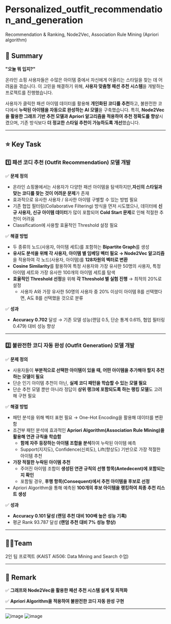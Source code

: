 # Personalized_outfit_recommendation_and_generation
Recommendation &amp; Ranking, Node2Vec, Association Rule Mining (Apriori algorithm)

## **📑 Summary**

**"오늘 뭐 입지?"**

온라인 쇼핑 사용자들은 수많은 아이템 중에서 자신에게 어울리는 스타일을 찾는 데 어려움을 겪습니다. 이 고민을 해결하기 위해, **사용자 맞춤형 패션 추천 시스템**을 개발하는 프로젝트를 진행했습니다.

사용자가 클릭한 패션 아이템 데이터를 활용해 **개인화된 코디를 추천**하고, 불완전한 코디에서 **누락된 아이템을 자동으로 완성하는 AI 모델**을 구축했습니다. 특히, **Node2Vec을 활용한 그래프 기반 추천 모델과 Apriori 알고리즘을 적용하여 추천 정확도를 향상**시켰으며, 기존 방식보다 **더 정교한 스타일 추천이 가능하도록 개선**했습니다.

---

## **⭐ Key Task**

### **1️⃣ 패션 코디 추천 (Outfit Recommendation) 모델 개발**

✅ **문제 정의**

- 온라인 쇼핑몰에서는 사용자가 다양한 패션 아이템을 탐색하지만,**자신의 스타일과 맞는 코디를 찾는 것이 어려운 문제**가 존재
- 효과적으로 유사한 사용자 / 유사한 아이템 구별할 수 있는 방법 필요
- 기존 협업 필터링(Collaborative Filtering) 방식을 먼저 시도했으나, 데이터에 **신규 사용자, 신규 아이템 데이터**가 많이 포함되어 **Cold Start 문제**로 인해 적절한 추천이 어려움
- Classification에 사용할 효율적인 Threshold 설정 필요

✅ **해결 방법**

- 두 종류의 노드(사용자, 아이템 세트)를 포함하는 **Bipartite Graph**를 생성
- **유사도 분석을 위해 각 사용자, 아이템 별 임베딩 벡터 필요 → Node2Vec 알고리즘**을 적용하여 각 노드(사용자, 아이템)를 **128차원의 벡터로 변환**
- **Cosine Similarity**를 활용하여 특정 사용자와 가장 유사한 50명의 사용자, 특정 아이템 세트와 가장 유사한 100개의 아이템 세트를 탐색
- **효율적인 Threshold 선정**을 위해 **각 Threshold 별 실험 진행** → 최적의 20%로 설정
    - 사용자 A와 가장 유사한 50명의 사용자 중 20% 이상이 아이템 B를 선택했다면, A도 B를 선택했을 것으로 분류

✅ **성과**

- **Accuracy 0.702** 달성 → 기존 모델 성능(랜덤 0.5, 단순 통계 0.615, 협업 필터링 0.479) 대비 성능 향상

---

### **2️⃣ 불완전한 코디 자동 완성 (Outfit Generation) 모델 개발**

✅ **문제 정의**

- 사용자들이 **부분적으로 선택한 아이템이 있을 때, 어떤 아이템을 추가해야 할지 추천하는 모델이 필요**
- 단순 인기 아이템 추천이 아닌, **실제 코디 패턴을 학습할 수 있는 모델 필요**
- 단순 추천 모델 뿐만 아니라 정답이 **상위 랭크에 포함되도록 하는 랭킹 모델**도 고려해 구현 필요

✅ **해결 방법**

- 패턴 분석을 위해 벡터 표현 필요 → One-Hot Encoding을 활용해 데이터를 변환함
- 조건부 패턴 분석에 효과적인 **Apriori Algorithm(Association Rule Mining)을 활용해 연관 규칙을 학습함**
    - **함께 자주 등장하는 아이템 조합을 분석**하여 누락된 아이템 예측
    - Support(지지도), Confidence(신뢰도), Lift(향상도) 기반으로 가장 적절한 아이템 추천
- **가장 적절한 누락된 아이템 추천**
    - 주어진 아이템 조합이 **생성된 연관 규칙의 선행 항목(Antedecent)에 포함되는지 확인**
    - 포함될 경우, **후행 항목(Consequent)에서 추천 아이템을 후보로 선정**
- Apriori Algorithm을 통해 예측된 **100개의 후보 아이템을 랭킹하여 최종 추천 리스트 생성**
    
    

✅ **성과**

- **Accuracy 0.101 달성 (랜덤 추천 대비 100배 높은 성능 기록)**
- 평균 Rank 93.787 달성 **(랜덤 추천 대비 7% 성능 향상)**

---

## 👩‍🔧Team

2인 팀 프로젝트 (KAIST AI506: Data Mining and Search 수업)

---

## **💪 Remark**

✅ **그래프와 Node2Vec을 활용한 패션 추천 시스템 설계 및 최적화**

✅ **Apriori Algorithm을 적용하여 불완전한 코디 자동 완성 구현**

---

![image](https://github.com/user-attachments/assets/96cdc0d7-4ad9-487a-a63f-82ae9ddfede7)
![image](https://github.com/user-attachments/assets/3e70528d-ccb6-45bb-99c6-c3743b912378)

